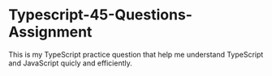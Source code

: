# Typescript-45-Questions-Assignment
 This is my TypeScript practice question that help me understand TypeScript and JavaScript quicly and efficiently.
